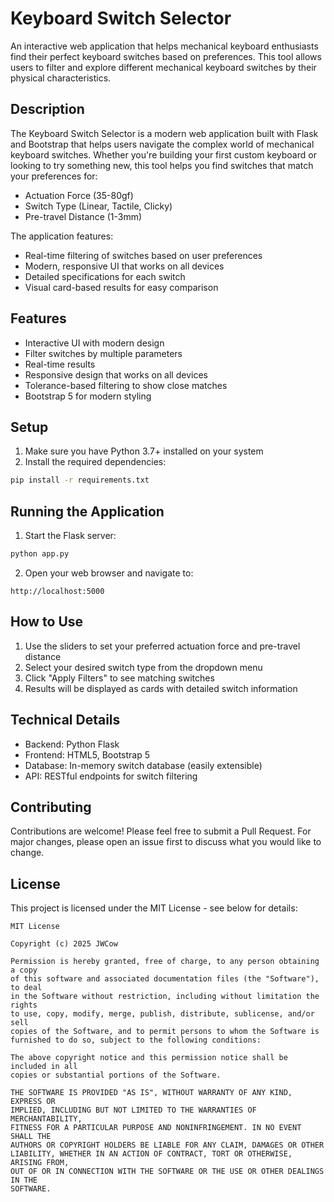 # Keyboard Switch Selector

An interactive web application that helps mechanical keyboard enthusiasts find their perfect keyboard switches based on preferences. This tool allows users to filter and explore different mechanical keyboard switches by their physical characteristics.

## Description

The Keyboard Switch Selector is a modern web application built with Flask and Bootstrap that helps users navigate the complex world of mechanical keyboard switches. Whether you're building your first custom keyboard or looking to try something new, this tool helps you find switches that match your preferences for:

- Actuation Force (35-80gf)
- Switch Type (Linear, Tactile, Clicky)
- Pre-travel Distance (1-3mm)

The application features:
- Real-time filtering of switches based on user preferences
- Modern, responsive UI that works on all devices
- Detailed specifications for each switch
- Visual card-based results for easy comparison

## Features

- Interactive UI with modern design
- Filter switches by multiple parameters
- Real-time results
- Responsive design that works on all devices
- Tolerance-based filtering to show close matches
- Bootstrap 5 for modern styling

## Setup

1. Make sure you have Python 3.7+ installed on your system
2. Install the required dependencies:
```bash
pip install -r requirements.txt
```

## Running the Application

1. Start the Flask server:
```bash
python app.py
```

2. Open your web browser and navigate to:
```
http://localhost:5000
```

## How to Use

1. Use the sliders to set your preferred actuation force and pre-travel distance
2. Select your desired switch type from the dropdown menu
3. Click "Apply Filters" to see matching switches
4. Results will be displayed as cards with detailed switch information

## Technical Details

- Backend: Python Flask
- Frontend: HTML5, Bootstrap 5
- Database: In-memory switch database (easily extensible)
- API: RESTful endpoints for switch filtering

## Contributing

Contributions are welcome! Please feel free to submit a Pull Request. For major changes, please open an issue first to discuss what you would like to change.

## License

This project is licensed under the MIT License - see below for details:

```
MIT License

Copyright (c) 2025 JWCow

Permission is hereby granted, free of charge, to any person obtaining a copy
of this software and associated documentation files (the "Software"), to deal
in the Software without restriction, including without limitation the rights
to use, copy, modify, merge, publish, distribute, sublicense, and/or sell
copies of the Software, and to permit persons to whom the Software is
furnished to do so, subject to the following conditions:

The above copyright notice and this permission notice shall be included in all
copies or substantial portions of the Software.

THE SOFTWARE IS PROVIDED "AS IS", WITHOUT WARRANTY OF ANY KIND, EXPRESS OR
IMPLIED, INCLUDING BUT NOT LIMITED TO THE WARRANTIES OF MERCHANTABILITY,
FITNESS FOR A PARTICULAR PURPOSE AND NONINFRINGEMENT. IN NO EVENT SHALL THE
AUTHORS OR COPYRIGHT HOLDERS BE LIABLE FOR ANY CLAIM, DAMAGES OR OTHER
LIABILITY, WHETHER IN AN ACTION OF CONTRACT, TORT OR OTHERWISE, ARISING FROM,
OUT OF OR IN CONNECTION WITH THE SOFTWARE OR THE USE OR OTHER DEALINGS IN THE
SOFTWARE.
``` 
